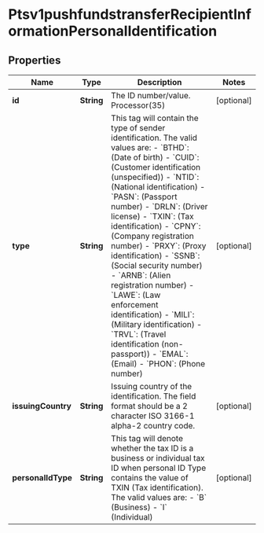
# Ptsv1pushfundstransferRecipientInformationPersonalIdentification

## Properties
Name | Type | Description | Notes
------------ | ------------- | ------------- | -------------
**id** | **String** | The ID number/value. Processor(35)  |  [optional]
**type** | **String** | This tag will contain the type of sender identification. The valid values are: - &#x60;BTHD&#x60;: (Date of birth) - &#x60;CUID&#x60;: (Customer identification (unspecified)) - &#x60;NTID&#x60;: (National identification) - &#x60;PASN&#x60;: (Passport number) - &#x60;DRLN&#x60;: (Driver license) - &#x60;TXIN&#x60;: (Tax identification) - &#x60;CPNY&#x60;: (Company registration number) - &#x60;PRXY&#x60;: (Proxy identification) - &#x60;SSNB&#x60;: (Social security number) - &#x60;ARNB&#x60;: (Alien registration number) - &#x60;LAWE&#x60;: (Law enforcement identification) - &#x60;MILI&#x60;: (Military identification) - &#x60;TRVL&#x60;: (Travel identification (non-passport)) - &#x60;EMAL&#x60;: (Email) - &#x60;PHON&#x60;: (Phone number)  |  [optional]
**issuingCountry** | **String** | Issuing country of the identification. The field format should be a 2 character ISO 3166-1 alpha-2 country code.  |  [optional]
**personalIdType** | **String** | This tag will denote whether the tax ID is a business or individual tax ID when personal ID Type contains the value of TXIN (Tax identification).  The valid values are:  - &#x60;B&#x60; (Business) - &#x60;I&#x60; (Individual)  |  [optional]



